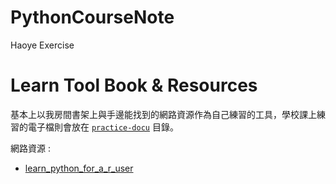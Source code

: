 # PythonCourseNote
Haoye Exercise

# Learn Tool Book & Resources

基本上以我房間書架上與手邊能找到的網路資源作為自己練習的工具，學校課上練習的電子檔則會放在 [`practice-docu`](https://github.com/kancheng/PythonCourseNote/tree/master/practice-docu) 目錄。

網路資源 :

- [learn_python_for_a_r_user](https://github.com/yaojenkuo/learn_python_for_a_r_user)
